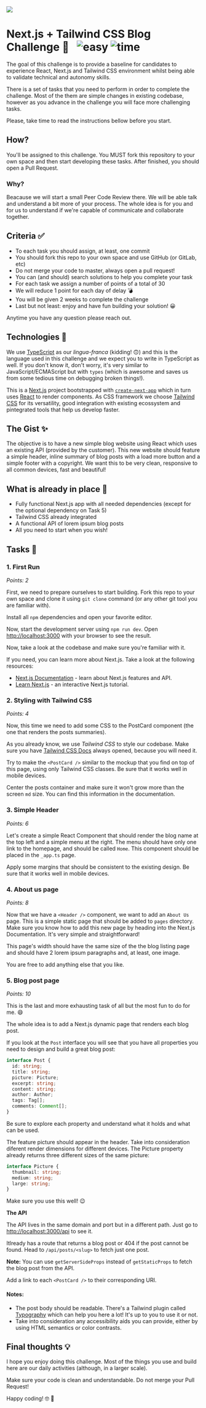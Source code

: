 <img src="docs/blog-post.jpg" />

# Next.js + Tailwind CSS Blog Challenge 🚀 &nbsp; ![easy](https://img.shields.io/badge/-Medium-yellow) ![time](https://img.shields.io/badge/%E2%8F%B0-3h-blue) 

The goal of this challenge is to provide a baseline for candidates to experience React, Next.js and Tailwind CSS environment whilst being able to validate technical and autonomy skills.

There is a set of tasks that you need to perform in order to complete the challenge. Most of the them are simple changes in existing codebase, however as you advance in the challenge you will face more challenging tasks.

Please, take time to read the instructions bellow before you start.


## How?

You'll be assigned to this challenge. You MUST fork this repository to your own space and then start developing these tasks. After finished, you should open a Pull Request. 

### Why? 

Beacause we will start a small Peer Code Review there. We will be able talk and understand a bit more of your process.
The whole idea is for you and for us to understand if we're capable of communicate and collaborate together.


## Criteria ✅

- To each task you should assign, at least, one commit
- You should fork this repo to your own space and use GitHub (or GitLab, etc)
- Do not merge your code to master, always open a pull request!
- You can (and should) search solutions to help you complete your task
- For each task we assign a number of points of a total of 30
- We will reduce 1 point for each day of delay 💣
- You will be given 2 weeks to complete the challenge
- Last but not least: enjoy and have fun building your solution! 😀

Anytime you have any question please reach out.


## Technologies 📖

We use [TypeScript](https://www.typescriptlang.org/) as our *lingua-franca* (kidding! 🙃) and this is the language used in this challenge and we expect you to write in TypeScript as well. If you don't know it, don't worry, it's very similar to JavaScript/ECMAScript but with `types` (which is awesome and saves us from some tedious time on debugging broken things!).

This is a [Next.js](https://nextjs.org/) project bootstrapped with [`create-next-app`](https://github.com/vercel/next.js/tree/canary/packages/create-next-app) which in turn uses [React](https://reactjs.org/) to render components. As CSS framework we choose [Tailwind CSS](https://tailwindcss.com/) for its versatility, good integration with existing ecossystem and pintegrated tools that help us develop faster.


## The Gist ✨

The objective is to have a new simple blog website using React which uses an existing API (provided by the customer).
This new website should feature a simple header, inline summary of blog posts with a load more button and a simple footer with a copyright. We want this to be very clean, responsive to all common devices, fast and beautiful!

## What is already in place 🔋

- Fully functional Next.js app with all needed dependencies (except for the optional dependency on Task 5)
- Tailwind CSS already integrated
- A functional API of lorem ipsum blog posts
- All you need to start when you wish!

## Tasks 🏁

### 1. First Run 

*Points: 2*

First, we need to prepare ourselves to start building. Fork this repo to your own space and clone it using `git clone` command (or any other git tool you are familiar with).

Install all `npm` dependencies and open your favorite editor.

Now, start the development server using ```npm run dev```.
Open [http://localhost:3000](http://localhost:3000) with your browser to see the result.

Now, take a look at the codebase and make sure you're familiar with it.

If you need, you can learn more about Next.js. Take a look at the following resources:

- [Next.js Documentation](https://nextjs.org/docs) - learn about Next.js features and API.
- [Learn Next.js](https://nextjs.org/learn) - an interactive Next.js tutorial.


### 2. Styling with Tailwind CSS

*Points: 4*

Now, this time we need to add some CSS to the PostCard component (the one that renders the posts summaries).

As you already know, we use *Tailwind CSS* to style our codebase. Make sure you have [Tailwind CSS Docs](https://tailwindcss.com/docs) always opened, because you will need it.

Try to make the ```<PostCard />``` similar to the mockup that you find on top of this page, using only Tailwind CSS classes. Be sure that it works well in mobile devices.

Center the posts container and make sure it won't grow more than the screen `md` size. You can find this information in the documentation.


### 3. Simple Header

*Points: 6*

Let's create a simple React Component that should render the blog name at the top left and a simple menu at the right.
The menu should have only one link to the homepage, and should be called `Home`. This component should be placed in the `_app.ts` page.

Apply some margins that should be consistent to the existing design. Be sure that it works well in mobile devices.


### 4. About us page

*Points: 8* 

Now that we have a ```<Header />``` component, we want to add an `About Us` page. This is a simple static page that should be added to `pages` directory. Make sure you know how to add this new page by heading into the Next.js Documentation. It's very simple and straightforward!

This page's width should have the same size of the the blog listing page and should have 2 lorem ipsum paragraphs and, at least, one image. 

You are free to add anything else that you like.


### 5. Blog post page

*Points: 10*

This is the last and more exhausting task of all but the most fun to do for me. 😄

The whole idea is to add a Next.js dynamic page that renders each blog post. 

If you look at the `Post` interface you will see that you have all properties you need to design and build a great blog post:
```ts
interface Post {
  id: string;
  title: string;
  picture: Picture;
  excerpt: string;
  content: string;
  author: Author;
  tags: Tag[];
  comments: Comment[];
}
```
Be sure to explore each property and understand what it holds and what can be used.

The feature picture should appear in the header. Take into consideration diferent render dimensions for different devices. The Picture property already returns three different sizes of the same picture:
```ts
interface Picture {
  thumbnail: string;
  medium: string;
  large: string;
}
```
Make sure you use this well! 😉

**The API**

The API lives in the same domain and port but in a different path. Just go to [http://localhost:3000/api](http://localhost:3000/api) to see it.

Itlready has a route that returns a blog post or 404 if the post cannot be found. Head to `/api/posts/<slug>` to fetch just one post.

**Note:** You can use `getServerSideProps` instead of `getStaticProps` to fetch the blog post from the API.

Add a link to each ```<PostCard />``` to their corresponding URI.

#### Notes:
- The post body should be readable. There's a Tailwind plugin called [Typography](https://github.com/tailwindlabs/tailwindcss-typography) which can help you here a lot! It's up to you to use it or not.
- Take into consideration any accessibility aids you can provide, either by using HTML semantics or color contrasts.


## Final thoughts 💡

I hope you enjoy doing this challenge. Most of the things you use and build here are our daily activities (although, in a larger scale).

Make sure your code is clean and understandable. Do not merge your Pull Request!

Happy coding! 🤓 🥳